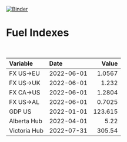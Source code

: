 [![Binder](https://mybinder.org/badge_logo.svg)](https://mybinder.org/v2/gh/AyrtonB/Global-Gas-Prices/master)

# Fuel Indexes

<br>

| Variable     | Date       |    Value |
|:-------------|:-----------|---------:|
| FX US->EU    | 2022-06-01 |   1.0567 |
| FX US->UK    | 2022-06-01 |   1.232  |
| FX CA->US    | 2022-06-01 |   1.2804 |
| FX US->AL    | 2022-06-01 |   0.7025 |
| GDP US       | 2022-01-01 | 123.615  |
| Alberta Hub  | 2022-04-01 |   5.22   |
| Victoria Hub | 2022-07-31 | 305.54   |